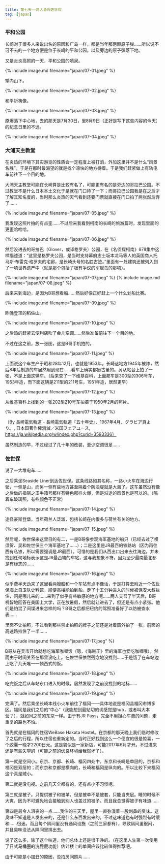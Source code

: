 ```yaml
---
title: 第七天——两人勇闯佐世保
tag: [japan]
---
```


### 平和公园
长崎对于很多人来说出名的原因和广岛一样，都是当年那两颗原子弹……所以说不可不去的一个地方便是位于长崎的平和公园，以及旁边的原子弹落下地。

又是炎炎高照的一天，平和公园的喷泉。

{% include image.md filename="japan/07-01.jpeg" %}

望向山下。

{% include image.md filename="japan/07-02.jpeg" %}

和平祈祷像。

{% include image.md filename="japan/07-03.jpeg" %}

原爆落下中心地，去的那天是7月30日，里8月9日（正好是写下这些内容的今天）的纪念日里的不远。

{% include image.md filename="japan/07-04.jpeg" %}

### 大浦天主教堂

在炎热的环境下其实游览的性质会一定程度上被打消，外加这里并不是什么“风景名胜”，于是在那时最渴望的就是找个凉快的地方待着。于是我们赶紧做上有轨电车前往下一个目的地。

大浦天主教堂可能在长崎算是比较有名了，可能更有名的是旁边的哥拉巴公园。不过教堂不是什么日本本土文化于是就在门口待了一下；而哥拉巴公园我是在之后才了解其知名度的，当时那么炎热的天气看到还要门票就直接在门口拍了两张然后弃了……

{% include image.md filename="japan/07-05.jpeg" %}

我发现这照片拍的有点歪……不过后来我看到柯南的长崎的旅游篇时，发现里面的更歪哈哈哈。

{% include image.md filename="japan/07-06.jpeg" %}

然后没进去的哥拉巴（Glover，或译格罗夫）公园，在《名侦探柯南》678集中这样描述道：“这里是格罗夫公园，是当时支持幕府志士坂本龙马等人的英国商人托马斯·布雷克·格罗夫的宅邸，是长崎头号的名胜古迹。”里面有一处建筑还被列入到了一项世界遗产中（就是那个包括了极有争议的军舰岛的那项）。

{% include image.md filename="japan/07-07.jpeg" %}
{% include image.md filename="japan/07-08.jpeg" %}


后来来到海边，是因为B哥想看船……然后好像正好赶上一个什么划船比赛。

{% include image.md filename="japan/07-09.jpeg" %}

昨晚登顶的稻佐山。

{% include image.md filename="japan/07-10.jpeg" %}

之后热的赶紧去便利店吹了会儿空调……然后准备前往下一个目的地。

不过在这之前，放一张图，这是B哥手机拍的。

{% include image.md filename="japan/07-11.jpeg" %}

上面说这个车生产于昭和28年12月，也就是1953年。长崎这地方1945年被炸，然后8年后制造的车居然用到现在……看车上确实都挺古董的。另从站台上拍了一张，不是上面这辆车。（后来查了一下维基百科，上面那车是300型的306号车，1953年造，而下面这辆是211型的211号车，1951年造，居然更早）

{% include image.md filename="japan/07-12.jpeg" %}

从维基百科上找到的一张202型210号车拍摄于1950年2月的照片。

{% include image.md filename="japan/07-13.jpeg" %}

（By 長崎電気軌道 - 長崎電気軌道『五十年史』、1967年4月、グラビア頁より。, 日本国著作権消滅／米国フェアユース, https://ja.wikipedia.org/w/index.php?curid=3593336）

虽然制造的早，不过经过了几十年的改装，至少空调很足……

### 佐世保

说了一大堆电车……

之后乘坐Seaside Liner到达佐世保。这条线路如其名称，一路小火车在海边行驶，一侧是山，而另一侧有些地方甚至隔着个防浪堤就是大海了。这车虽然没有像之后做的指宿之玉手箱号那样有特色那样火爆，但是沿途的风景也是可以的。（隔着车玻璃照，有些颜色不正常）

{% include image.md filename="japan/07-14.jpeg" %}

途径豪斯登堡。当年荷兰人泛滥，包括长崎在内很多与荷兰有关的地方。

{% include image.md filename="japan/07-15.jpeg" %}

然后呢，佐世保来这里目的有二，一是B哥像参观海军基地的船只（已经去过了横须贺、吴和佐世保三个海军基地了……）；二是这里是JR最西的铁路站（因为再往西有私铁，所以需要强调是JR最西）。可惜的是我们从西出口出来去往海边，并未找到任何地标表示这是JR最西端的车站，这与我想象不符，因为至少最南最北都是有标志的……

{% include image.md filename="japan/07-16.jpeg" %}

似乎费半天劲来了这里看两艘船和一个车站有点不像话，于是打算去附近一个佐世保海上自卫队史料馆，顺便高楼能拍到船。走了十五分钟进入的时候被保安大叔拦住，问是哪儿来的……来到了似乎有些敏感的地方呢……两人支吾了半天后，B哥机智地回答在美国上大学，正在放暑假，然后就让进去了，但还是有点小紧张。他们是怕混了间谍进来怎样的吗？B哥之后都把纽约的驾照准备好了以防被查水表……

里面不让拍照，不过看到那些禁止拍照的牌子之前还是对着窗外拍了一张。前面的高速路挡住了一半……

{% include image.md filename="japan/07-17.jpeg" %}

B哥从在吴市开始就想吃海军咖喱饭（嗯，《海贼王》里的海军也爱吃咖喱哦），然而由于时间关系在那里没吃上。在佐世保依然残念地没找到……于是饿了在车站边上吃了几天唯一一顿西式的饭。

{% include image.md filename="japan/07-18.jpeg" %}

吃完饭之后从车站东口进入的时候，居然发现了之前没找到的地标……

{% include image.md filename="japan/07-19.jpeg" %}

完满了。然后乘坐长崎本线小火车前往了福冈——具体地说是福冈县福冈市博多区。福冈是我们之后的“中心”（我能想到最贴切的词感觉是hub，或者叫大本营？），就如同之前的东京一样。由于有JR Pass，完全不用担心车费的问题，走重复的路也不怕。

首先就是在福冈的住宿WeBase Hakata Hostel。在京都的那天晚上我们临时修改了之后的行程，所以住宿也重新定的。当时正好找到这么一个便宜的很是惊喜，一个胶囊一晚才2200日元。这是貌似是一家新店，可能2017年6月才开。不过进来还是有些失望的（可能之前的优良环境给我惯坏了）。

第一就是空间小。东京、京都、长崎、福冈四处中，东京和长崎是单层的，京都和福冈是双层的；而东京和京都是横向的，长崎和福冈是纵向的。所以比较下来福冈这个真是贼小。

第二就是没电视。之前几天全都有的，还有点小不习惯呢。

第三就是被子。只提供被子和被单，但是被单不是被套，只能当夹层。睡的时候不大爽，因为不可避免地会接触到别人也盖过的被子。而且我总觉得被子有味道……

第四是最令人沮丧的一点……我住的三天里，屋里一直弥漫着一股刺鼻的臭味。这臭味不知道是人发出来的，还是什么东西发出来的，不过这味道也有时强烈有时缓和……很迷。而且每个隔间里没有通风设施（之前三家都有），导致隔间里很闷，并且臭味没法从隔间里排出去。

说了这么多，除了这个味道，他们总体上还是很干净的。（在这里人生第一次使用了日式马桶圈的洗屁屁功能）估计楼上的单间应该比较值得推荐吧。

由于可能是小加丑的原因，没拍房间照片……
